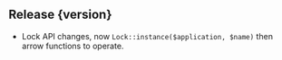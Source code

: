 ## Release {version}

- Lock API changes, now `Lock::instance($application, $name)` then arrow functions to operate.

<!-- Generated automatically by release-zesk.sh, beware editing! -->
